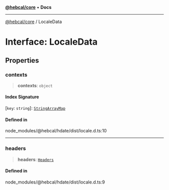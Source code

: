 [**@hebcal/core**](../README.md) • **Docs**

***

[@hebcal/core](../globals.md) / LocaleData

# Interface: LocaleData

## Properties

### contexts

> **contexts**: `object`

#### Index Signature

 \[`key`: `string`\]: [`StringArrayMap`](StringArrayMap.md)

#### Defined in

node\_modules/@hebcal/hdate/dist/locale.d.ts:10

***

### headers

> **headers**: [`Headers`](Headers.md)

#### Defined in

node\_modules/@hebcal/hdate/dist/locale.d.ts:9
